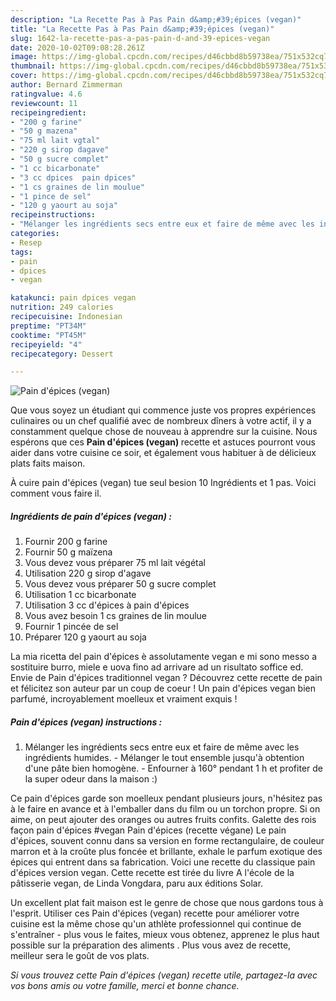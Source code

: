 ```yaml
---
description: "La Recette Pas à Pas Pain d&amp;#39;épices (vegan)"
title: "La Recette Pas à Pas Pain d&amp;#39;épices (vegan)"
slug: 1642-la-recette-pas-a-pas-pain-d-and-39-epices-vegan
date: 2020-10-02T09:08:28.261Z
image: https://img-global.cpcdn.com/recipes/d46cbbd8b59738ea/751x532cq70/pain-depices-vegan-photo-principale-de-la-recette.jpg
thumbnail: https://img-global.cpcdn.com/recipes/d46cbbd8b59738ea/751x532cq70/pain-depices-vegan-photo-principale-de-la-recette.jpg
cover: https://img-global.cpcdn.com/recipes/d46cbbd8b59738ea/751x532cq70/pain-depices-vegan-photo-principale-de-la-recette.jpg
author: Bernard Zimmerman
ratingvalue: 4.6
reviewcount: 11
recipeingredient:
- "200 g farine"
- "50 g mazena"
- "75 ml lait vgtal"
- "220 g sirop dagave"
- "50 g sucre complet"
- "1 cc bicarbonate"
- "3 cc dpices  pain dpices"
- "1 cs graines de lin moulue"
- "1 pince de sel"
- "120 g yaourt au soja"
recipeinstructions:
- "Mélanger les ingrédients secs entre eux et faire de même avec les ingrédients humides. Mélanger le tout ensemble jusqu&#39;à obtention d&#39;une pâte bien homogène. Enfourner à 160° pendant 1 h et profiter de la super odeur dans la maison :)"
categories:
- Resep
tags:
- pain
- dpices
- vegan

katakunci: pain dpices vegan 
nutrition: 249 calories
recipecuisine: Indonesian
preptime: "PT34M"
cooktime: "PT45M"
recipeyield: "4"
recipecategory: Dessert

---
```



![Pain d&#39;épices (vegan)](https://img-global.cpcdn.com/recipes/d46cbbd8b59738ea/751x532cq70/pain-depices-vegan-photo-principale-de-la-recette.jpg)

Que vous soyez un étudiant qui commence juste vos propres expériences culinaires ou un chef qualifié avec de nombreux dîners à votre actif, il y a constamment quelque chose de nouveau à apprendre sur la cuisine. Nous espérons que ces <strong> Pain d&#39;épices (vegan) </strong> recette et astuces pourront vous aider dans votre cuisine ce soir, et également vous habituer à de délicieux plats faits maison.

<!--inarticleads1-->

À cuire pain d&#39;épices (vegan) tue seul besion 10 Ingrédients et 1 pas. Voici comment vous faire il.

##### Ingrédients de pain d&#39;épices (vegan) :

1. Fournir 200 g farine
1. Fournir 50 g maïzena
1. Vous devez vous préparer 75 ml lait végétal
1. Utilisation 220 g sirop d&#39;agave
1. Vous devez vous préparer 50 g sucre complet
1. Utilisation 1 cc bicarbonate
1. Utilisation 3 cc d&#39;épices à pain d&#39;épices
1. Vous avez besoin 1 cs graines de lin moulue
1. Fournir 1 pincée de sel
1. Préparer 120 g yaourt au soja


La mia ricetta del pain d&#39;épices è assolutamente vegan e mi sono messo a sostituire burro, miele e uova fino ad arrivare ad un risultato soffice ed. Envie de Pain d&#39;épices traditionnel vegan ? Découvrez cette recette de pain et félicitez son auteur par un coup de coeur ! Un pain d&#39;épices vegan bien parfumé, incroyablement moelleux et vraiment exquis ! 

<!--inarticleads2-->

##### Pain d&#39;épices (vegan) instructions :

1. Mélanger les ingrédients secs entre eux et faire de même avec les ingrédients humides. - Mélanger le tout ensemble jusqu&#39;à obtention d&#39;une pâte bien homogène. - Enfourner à 160° pendant 1 h et profiter de la super odeur dans la maison :)


Ce pain d&#39;épices garde son moelleux pendant plusieurs jours, n&#39;hésitez pas à le faire en avance et à l&#39;emballer dans du film ou un torchon propre. Si on aime, on peut ajouter des oranges ou autres fruits confits. Galette des rois façon pain d&#39;épices #vegan Pain d&#39;épices (recette végane) Le pain d&#39;épices, souvent connu dans sa version en forme rectangulaire, de couleur marron et à la croûte plus foncée et brillante, exhale le parfum exotique des épices qui entrent dans sa fabrication. Voici une recette du classique pain d&#39;épices version vegan. Cette recette est tirée du livre A l&#39;école de la pâtisserie vegan, de Linda Vongdara, paru aux éditions Solar. 

<!--inarticleads1-->

<p>
Un excellent plat fait maison est le genre de chose que nous gardons tous à l'esprit. Utiliser ces Pain d&#39;épices (vegan) recette pour améliorer votre cuisine est la même chose qu'un athlète professionnel qui continue de s'entraîner - plus vous le faites, mieux vous obtenez, apprenez le plus haut possible sur la préparation des aliments . Plus vous avez de recette, meilleur sera le goût de vos plats.
</p>

<p>
<i>Si vous trouvez cette Pain d&#39;épices (vegan) recette utile, partagez-la avec vos bons amis ou votre famille, merci et bonne chance.</i>
</p>
